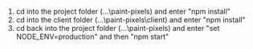 1. cd into the project folder (...\paint-pixels) and enter "npm install"
2. cd into the client folder (...\paint-pixels\client) and enter "npm install"
3. cd back into the project folder (...\paint-pixels) and enter "set NODE_ENV=production" and then "npm start"
